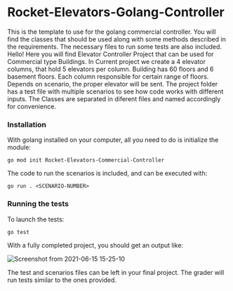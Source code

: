 # Rocket-Elevators-Golang-Controller
This is the template to use for the golang commercial controller. You will find the classes that should be used along with some methods described in the requirements. The necessary files to run some tests are also included. 
Hello! Here you will find Elevator Controller Project that can be used for Commercial type Buildings. In Current project we create a 4 elevator columns, that hold 5 elevators per column. Building has 60 floors and 6 basement floors. Each column responsible for certain range of floors. Depends on scenario, the proper elevator will be sent. 
The project folder has a test file with multiple scenarios to see how code works with different inputs. 
The Classes are separated in diferent files and named accordingly for convenience. 

### Installation

With golang installed on your computer, all you need to do is initialize the module:

`go mod init Rocket-Elevators-Commercial-Controller`

The code to run the scenarios is included, and can be executed with:

`go run . <SCENARIO-NUMBER>`

### Running the tests

To launch the tests:

`go test`

With a fully completed project, you should get an output like:

![Screenshot from 2021-06-15 15-25-10](https://user-images.githubusercontent.com/28630658/122111573-e6ea7380-cded-11eb-95e3-95e0096a1b3a.png)

The test and scenarios files can be left in your final project. The grader will run tests similar to the ones provided.
